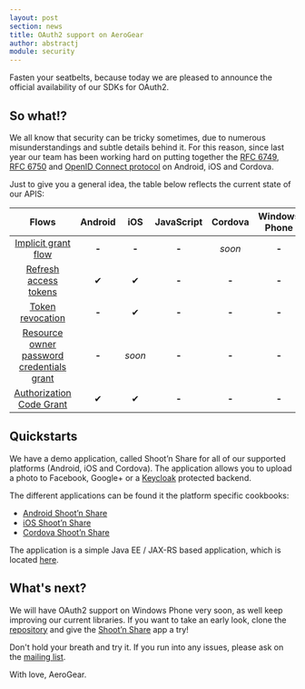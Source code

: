 ```yaml
---
layout: post
section: news
title: OAuth2 support on AeroGear
author: abstractj
module: security
---
```



Fasten your seatbelts, because today we are pleased to announce the official availability of our SDKs for OAuth2.

## So what!?

We all know that security can be tricky sometimes, due to numerous misunderstandings and subtle details behind it. For this reason, since last year our team has been working hard on putting together the [RFC 6749](https://tools.ietf.org/html/rfc6749), [RFC 6750](https://tools.ietf.org/html/rfc6750) and [OpenID Connect protocol](http://openid.net/connect/) on Android, iOS and Cordova.

Just to give you a general idea, the table below reflects the current state of our APIS:

| Flows          | Android | iOS | JavaScript | Cordova | Windows Phone |
|:---------------------:|:-------:|:---:|:----------:|:-------:|:-------------:|
|[Implicit grant flow](https://tools.ietf.org/html/rfc6749#section-4.2)|**-**|**-**|**-**|_soon_|**-**|
|[Refresh access tokens](https://tools.ietf.org/html/rfc6749#section-4.3)|&#10004;|&#10004;|**-**|**-**|**-**|
|[Token revocation](http://tools.ietf.org/html/rfc7009#section-2)|**-**|&#10004;|**-**|**-**|**-**|
|[Resource owner password credentials grant](https://tools.ietf.org/html/rfc6749#section-4.3) |**-**|_soon_|**-**|**-**|**-**|
|[Authorization Code Grant](https://tools.ietf.org/html/rfc6749#section-4.1)|&#10004;|&#10004;|**-**|**-**|**-**|

## Quickstarts

We have a demo application, called Shoot’n Share for all of our supported platforms (Android, iOS and Cordova). The application allows you to upload a photo to Facebook, Google+ or a [Keycloak](http://keycloak.jboss.org/) protected backend.

The different applications can be found it the platform specific cookbooks:

* [Android Shoot’n Share](https://github.com/aerogear/aerogear-android-cookbook/tree/master/ShootAndShare)
* [iOS Shoot’n Share](https://github.com/aerogear/aerogear-ios-cookbook/tree/master/Shoot)
* [Cordova Shoot’n Share](https://github.com/aerogear/aerogear-cordova-cookbook/tree/master/Shoot)

The application is a simple Java EE / JAX-RS based application, which is located [here](https://github.com/aerogear/aerogear-backend-cookbook/tree/master/Shoot).

## What's next?

We will have OAuth2 support on Windows Phone very soon, as well keep improving our current libraries. If you want to take an early look, clone the [repository](https://github.com/aerogear/aerogear-windows-oauth2) and give the [Shoot’n Share](https://github.com/aerogear/aerogear-windows-cookbook/blob/master/Shoot/README.md) app a try!

Don't hold your breath and try it. If you run into any issues, please ask on the [mailing list](https://lists.jboss.org/mailman/listinfo/aerogear-dev).

With love, AeroGear.
